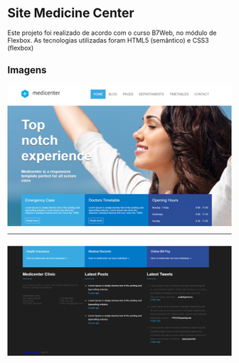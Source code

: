 # Site Medicine Center

Este projeto foi realizado de acordo com o curso B7Web, no módulo de Flexbox. As tecnologias utilizadas foram HTML5 (semântico) e CSS3 (flexbox)

## Imagens

<img src="assets/images/prints/print1.png" />

<hr> 

<img src="assets/images/prints/print2.png" />
